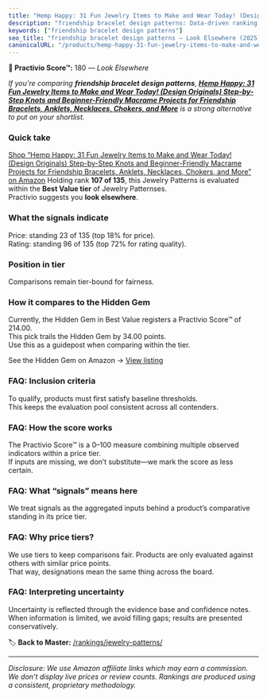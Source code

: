 ```yaml
---
title: "Hemp Happy: 31 Fun Jewelry Items to Make and Wear Today! (Design Originals) Step-by-Step Knots and Beginner-Friendly Macrame Projects for Friendship Bracelets, Anklets, Necklaces, Chokers, and More"
description: "friendship bracelet design patterns: Data-driven ranking using the Practivio Score™. Positioned by quality, value, demand, findability, momentum."
keywords: ["friendship bracelet design patterns"]
seo_title: "friendship bracelet design patterns — Look Elsewhere (2025)"
canonicalURL: "/products/hemp-happy-31-fun-jewelry-items-to-make-and-wear-today-design-originals-step-by-step-knots-and-beginner-friendly-macrame-projects-for-friendship-bracelets-anklets-necklaces-chokers-and-more-1574211161/"
---
```


**🚫 Practivio Score™:** 180 — _Look Elsewhere_


*If you're comparing **friendship bracelet design patterns**, **[Hemp Happy: 31 Fun Jewelry Items to Make and Wear Today! (Design Originals) Step-by-Step Knots and Beginner-Friendly Macrame Projects for Friendship Bracelets, Anklets, Necklaces, Chokers, and More](https://www.amazon.com/dp/1574211161?tag=practivio-20)** is a strong alternative to put on your shortlist.*
### Quick take
[Shop “Hemp Happy: 31 Fun Jewelry Items to Make and Wear Today! (Design Originals) Step-by-Step Knots and Beginner-Friendly Macrame Projects for Friendship Bracelets, Anklets, Necklaces, Chokers, and More” on Amazon](https://www.amazon.com/dp/1574211161?tag=practivio-20)
Holding rank **107 of 135**, this Jewelry Patterns is evaluated within the **Best Value tier** of Jewelry Patternses.  
Practivio suggests you **look elsewhere**.

### What the signals indicate
Price: standing 23 of 135 (top 18% for price).  
Rating: standing 96 of 135 (top 72% for rating quality).  

### Position in tier
Comparisons remain tier-bound for fairness.

### How it compares to the Hidden Gem
Currently, the Hidden Gem in Best Value registers a Practivio Score™ of 214.00.  
This pick trails the Hidden Gem by 34.00 points.  
Use this as a guidepost when comparing within the tier.  

See the Hidden Gem on Amazon → [View listing](https://www.amazon.com/dp/B093FGF24C?tag=practivio-20)

### FAQ: Inclusion criteria
To qualify, products must first satisfy baseline thresholds.  
This keeps the evaluation pool consistent across all contenders.

### FAQ: How the score works
The Practivio Score™ is a 0–100 measure combining multiple observed indicators within a price tier.  
If inputs are missing, we don’t substitute—we mark the score as less certain.

### FAQ: What “signals” means here
We treat signals as the aggregated inputs behind a product’s comparative standing in its price tier.

### FAQ: Why price tiers?
We use tiers to keep comparisons fair. Products are only evaluated against others with similar price points.  
That way, designations mean the same thing across the board.

### FAQ: Interpreting uncertainty
Uncertainty is reflected through the evidence base and confidence notes.  
When information is limited, we avoid filling gaps; results are presented conservatively.


🏷️ **Back to Master:** [/rankings/jewelry-patterns/](/rankings/jewelry-patterns/)

---
_Disclosure: We use Amazon affiliate links which may earn a commission. We don’t display live prices or review counts. Rankings are produced using a consistent, proprietary methodology._
